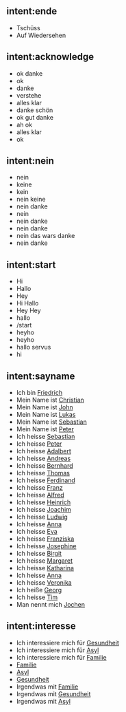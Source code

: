 ## intent:ende
- Tschüss
- Auf Wiedersehen

## intent:acknowledge
- ok danke
- ok
- danke
- verstehe
- alles klar
- danke schön
- ok gut danke
- ah ok
- alles klar
- ok

## intent:nein
- nein
- keine
- kein
- nein keine
- nein danke
- nein
- nein danke
- nein danke
- nein das wars danke
- nein danke

## intent:start
- Hi
- Hallo
- Hey
- Hi Hallo
- Hey Hey
- hallo
- /start
- heyho
- heyho
- hallo servus
- hi

## intent:sayname
- Ich bin [Friedrich](name)
- Mein Name ist [Christian](name)
- Mein Name ist [John](name)
- Mein Name ist [Lukas](name)
- Mein Name ist [Sebastian](name)
- Mein Name ist [Peter](name)
- Ich heisse [Sebastian](name)
- Ich heisse [Peter](name)
- Ich heisse [Adalbert](name)
- Ich heisse [Andreas](name)
- Ich heisse [Bernhard](name)
- Ich heisse [Thomas](name)
- Ich heisse [Ferdinand](name)
- Ich heisse [Franz](name)
- Ich heisse [Alfred](name)
- Ich heisse [Heinrich](name)
- Ich heisse [Joachim](name)
- Ich heisse [Ludwig](name)
- Ich heisse [Anna](name)
- Ich heisse [Eva](name)
- Ich heisse [Franziska](name)
- Ich heisse [Josephine](name)
- Ich heisse [Birgit](name)
- Ich heisse [Margaret](name)
- Ich heisse [Katharina](name)
- Ich heisse [Anna](name)
- Ich heisse [Veronika](name)
- Ich heiße [Georg](name)
- Ich heisse [Tim](name)
- Man nennt mich [Jochen](name)

## intent:interesse
- Ich interessiere mich für [Gesundheit](interesse)
- Ich interessiere mich für [Asyl](interesse)
- Ich interessiere mich für [Familie](interesse)
- [Familie](interesse)
- [Asyl](interesse)
- [Gesundheit](interesse)
- Irgendwas mit [Familie](interesse)
- Irgendwas mit [Gesundheit](interesse)
- Irgendwas mit [Asyl](interesse)

